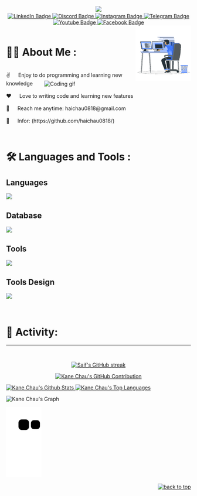 
<div id="header" align="center">
  <img src="https://media.giphy.com/media/SHjOSDkKZ18qOHA5B5/giphy.gif" width="100"/>
</div>
<div id="badges" align="center">
  <a href="https://www.linkedin.com/in/h%E1%BA%A3i-ch%C3%A2u-0a4417201/">
    <img src="https://img.shields.io/badge/LinkedIn-blue?style=for-the-badge&logo=linkedin&logoColor=white" alt="LinkedIn Badge"/>
  </a>
    <a href="https://discordapp.com/users/915820523580166174">
    <img src="https://img.shields.io/badge/Discord-%235865F2.svg?style=for-the-badge&logo=discord&logoColor=white" alt="Discord Badge"/>
  </a>
      <a href="https://www.instagram.com/kanechau.me/">
    <img src="https://img.shields.io/badge/Instagram-%23E4405F.svg?style=for-the-badge&logo=Instagram&logoColor=white" alt="Instagram Badge"/>
  </a>
   <a href="https://t.me/kanechau">
    <img src="https://img.shields.io/badge/Telegram-2CA5E0?style=for-the-badge&logo=telegram&logoColor=white" alt="Telegram Badge"/>
  </a>
  <a href="https://www.youtube.com/channel/UCxoEfqmjnCrjydJyMIzMaQw">
    <img src="https://img.shields.io/badge/YouTube-%23FF0000.svg?style=for-the-badge&logo=YouTube&logoColor=white" alt="Youtube Badge"/>
  </a>
  <a href="https://www.facebook.com/haichau0818/">
    <img src="https://img.shields.io/badge/facebook-blue?style=for-the-badge&logo=facebook&logoColor=white" alt="Facebook Badge"/>
  </a>
</div>
<img align="right" src="https://github.com/haichau0818/haichau0818/blob/main/Right_Side.gif" width=30%>
</br>


# :man_technologist: About Me :

<p>
 <img align="right" width="400" src="/assets/programmer.gif" alt="Coding gif" />
  <br/>
 ✌️ &emsp; Enjoy to do programming and learning new knowledge<br/><br/>
 ❤️ &emsp; Love to writing code and learning new features<br/><br/>
 📧 &emsp; Reach me anytime: haichau0818@gmail.com<br/><br/>
 💬 &emsp; Infor: (https://github.com/haichau0818/)

</p>

</br>

# :hammer_and_wrench: Languages and Tools :

<div>
  
## Languages
<p align="left">
  <a href="https://skillicons.dev">
    <img src="https://skillicons.dev/icons?i=dotnet,cs,react,nodejs,nextjs,py,nuxtjs,fastapi,express,nestjs,babel,bootstrap,css,jquery,pug,regex" />
  </a>
</p>

## Database
<p align="left">
  <a href="https://skillicons.dev">
    <img src="https://skillicons.dev/icons?i=mongodb,mysql,postgresql" />
  </a>
</p>

## Tools

<p align="left">
  <a href="https://skillicons.dev">
    <img src="https://skillicons.dev/icons?i=vscode,visualstudio,git,github,appwrite,docker,idea,postman,linux,powershell,nginx" />
  </a>
</p>

## Tools Design

<p align="left">
  <a href="https://skillicons.dev">
    <img src="https://skillicons.dev/icons?i=ai,ps,xd,figma" />
  </a>
</p>
<br/>

# :rowboat: Activity:

<hr/>
<br/>

<p align="center">
  <a href="https://github.com/haichau0818">
    <img src="https://github-readme-streak-stats.herokuapp.com/?user=haichau0818&theme=radical&border=7F3FBF&background=0D1117" alt="Saif's GitHub streak"/>
  </a>
</p>

<p align="center">
  <a href="https://github.com/haichau0818">
    <img src="https://github-profile-summary-cards.vercel.app/api/cards/profile-details?username=haichau0818&theme=radical" alt="Kane Chau's GitHub Contribution"/>
  </a>
</p>

<a> 
    <a href="https://github.com/haichau0818"><img alt="Kane Chau's Github Stats" src="https://denvercoder1-github-readme-stats.vercel.app/api?username=haichau0818&show_icons=true&count_private=true&theme=react&border_color=7F3FBF&bg_color=0D1117&title_color=F85D7F&icon_color=F8D866" height="192px" width="49.5%"/>
    </a>
  <a href="https://github.com/haichau0818"><img alt="Kane Chau's Top Languages" src="https://denvercoder1-github-readme-stats.vercel.app/api/top-langs/?username=haichau0818&langs_count=8&layout=compact&theme=react&border_color=7F3FBF&bg_color=0D1117&title_color=F85D7F&icon_color=F8D866" height="192px" width="49.5%"/></a>
  <br/>
</a>


![Kane Chau's Graph](https://github-readme-activity-graph.vercel.app/graph?username=haichau0818&custom_title=Kane%20Chau's%20GitHub%20Activity%20Graph&bg_color=0D1117&color=7F3FBF&line=7F3FBF&point=7F3FBF&area_color=FFFFFF&title_color=FFFFFF&area=true)


<img alt="github contribution snake animation" src="https://github.com/Carol42/Carol42/blob/output/github-contribution-grid-snake.svg">
<p align="right"><a href="#top"><img src="https://img.shields.io/static/v1?label&message=back+to+top&color=7E3ACE&style=flat&logo" alt="back to top" /></a></p>

<!--
**haichau0818/haichau0818** is a ✨ _special_ ✨ repository because its `README.md` (this file) appears on your GitHub profile.

Here are some ideas to get you started:

- 🔭 I’m currently working on ...
- 🌱 I’m currently learning ...
- 👯 I’m looking to collaborate on ...
- 🤔 I’m looking for help with ...
- 💬 Ask me about ...
- 📫 How to reach me: ...
- 😄 Pronouns: ...
- ⚡ Fun fact: ...
-->
